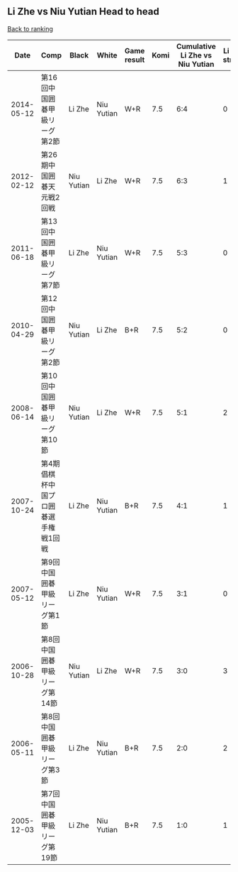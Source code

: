 ## Li Zhe vs Niu Yutian Head to head

[Back to ranking](../../index.md)




| **Date** | **Comp** | **Black** | **White** | **Game result** | **Komi** | **Cumulative Li Zhe vs Niu Yutian** | **Li Zhe streak** | **Niu Yutian streak** | 
| --- | --- | --- | --- | --- | --- | --- | --- | --- |
| 2014-05-12 | 第16回中国囲碁甲級リーグ第2節 | Li Zhe | Niu Yutian | W+R | 7.5 | 6:4 | 0 | 1 | 
| 2012-02-12 | 第26期中国囲碁天元戦2回戦 | Niu Yutian | Li Zhe | W+R | 7.5 | 6:3 | 1 | 0 | 
| 2011-06-18 | 第13回中国囲碁甲級リーグ第7節 | Li Zhe | Niu Yutian | W+R | 7.5 | 5:3 | 0 | 2 | 
| 2010-04-29 | 第12回中国囲碁甲級リーグ第2節 | Niu Yutian | Li Zhe | B+R | 7.5 | 5:2 | 0 | 1 | 
| 2008-06-14 | 第10回中国囲碁甲級リーグ第10節 | Niu Yutian | Li Zhe | W+R | 7.5 | 5:1 | 2 | 0 | 
| 2007-10-24 | 第4期倡棋杯中国プロ囲碁選手権戦1回戦 | Li Zhe | Niu Yutian | B+R | 7.5 | 4:1 | 1 | 0 | 
| 2007-05-12 | 第9回中国囲碁甲級リーグ第1節 | Li Zhe | Niu Yutian | W+R | 7.5 | 3:1 | 0 | 1 | 
| 2006-10-28 | 第8回中国囲碁甲級リーグ第14節 | Niu Yutian | Li Zhe | W+R | 7.5 | 3:0 | 3 | 0 | 
| 2006-05-11 | 第8回中国囲碁甲級リーグ第3節 | Li Zhe | Niu Yutian | B+R | 7.5 | 2:0 | 2 | 0 | 
| 2005-12-03 | 第7回中国囲碁甲級リーグ第19節 | Li Zhe | Niu Yutian | B+R | 7.5 | 1:0 | 1 | 0 |




